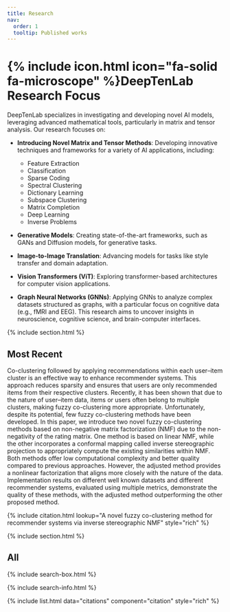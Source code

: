 ```yaml
---
title: Research
nav:
  order: 1
  tooltip: Published works
---
```


# {% include icon.html icon="fa-solid fa-microscope" %}DeepTenLab Research Focus

DeepTenLab specializes in investigating and developing novel AI models, leveraging advanced mathematical tools, particularly in matrix and tensor analysis. Our research focuses on:

- **Introducing Novel Matrix and Tensor Methods**: Developing innovative techniques and frameworks for a variety of AI applications, including:
  - Feature Extraction
  - Classification
  - Sparse Coding
  - Spectral Clustering
  - Dictionary Learning
  - Subspace Clustering
  - Matrix Completion
  - Deep Learning
  - Inverse Problems
  
- **Generative Models**: Creating state-of-the-art frameworks, such as GANs and Diffusion models, for generative tasks.

- **Image-to-Image Translation**: Advancing models for tasks like style transfer and domain adaptation.

- **Vision Transformers (ViT)**: Exploring transformer-based architectures for computer vision applications.

- **Graph Neural Networks (GNNs)**: Applying GNNs to analyze complex datasets structured as graphs, with a particular focus on cognitive data (e.g., fMRI and EEG). This research aims to uncover insights in neuroscience, cognitive science, and brain-computer interfaces.

{% include section.html %}

## Most Recent

Co-clustering followed by applying recommendations within each user–item cluster is an effective way to enhance recommender systems. This approach reduces sparsity and ensures that users are only recommended items from their respective clusters. Recently, it has been shown that due to the nature of user–item data, items or users often belong to multiple clusters, making fuzzy co-clustering more appropriate. Unfortunately, despite its potential, few fuzzy co-clustering methods have been developed. In this paper, we introduce two novel fuzzy co-clustering methods based on non-negative matrix factorization (NMF) due to the non-negativity of the rating matrix. One method is based on linear NMF, while the other incorporates a conformal mapping called inverse stereographic projection to appropriately compute the existing similarities within NMF. Both methods offer low computational complexity and better quality compared to previous approaches. However, the adjusted method provides a nonlinear factorization that aligns more closely with the nature of the data. Implementation results on different well known datasets and different recommender systems, evaluated using multiple metrics, demonstrate the quality of these methods, with the adjusted method outperforming the other proposed method.

{% include citation.html lookup="A novel fuzzy co-clustering method for recommender systems via inverse stereographic NMF" style="rich" %}

{% include section.html %}

## All

{% include search-box.html %}

{% include search-info.html %}

{% include list.html data="citations" component="citation" style="rich" %}
